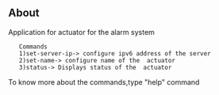 ## About

Application for actuator for the alarm system

       Commands
       1)set-server-ip-> configure ipv6 address of the server 
       2)set-name-> configure name of the  actuator
       3)status-> Displays status of the  actuator

  To know more about the commands,type "help" command     






